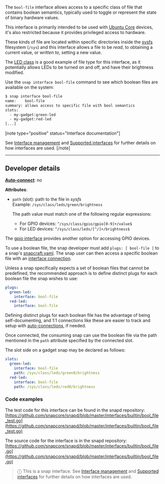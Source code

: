 The `bool-file` interface allows access to a specific class of file that contains boolean semantics, typically used to toggle or represent the state of binary hardware values.

This interface is primarily intended to be used with [Ubuntu Core](/t/glossary/14612#heading--ubuntu-core) devices, it's also restricted because it provides privileged access to hardware.

These kinds of file are located within specific directories inside the [sysfs](https://man7.org/linux/man-pages/man5/sysfs.5.html) filesystem (`/sys`) and this  interface allows a file to be _read_, to obtaining a current value, or _written to_, setting a new value.

The [LED class](https://www.kernel.org/doc/html/latest/leds/leds-class.html) is a good example of file type for this interface, as it potentially allows LEDs to be turned on and off, and have their brightness modified.

Use the  `snap interface bool-file` command to see which boolean files are available on the system:

```bash
$ snap interface bool-file
name:    bool-file
summary: allows access to specific file with bool semantics
slots:
  - my-gadget:green-led
  - my-gadget:red-led
[...]
```

[note type="positive" status="Interface documentation"]

See [Interface management](/t/interface-management/6154) and [Supported interfaces](/t/supported-interfaces/7744) for further details on how interfaces are used.
[/note]

---

<h2 id='heading--dev-details'>Developer details </h2>


**[Auto-connect](/t/interface-management/6154#heading--auto-connections)**: no</br>

**Attributes**:
 * `path` (slot): path to the file in _sysfs_</br>
     Example: `/sys/class/leds/green/brightness`</br>

   The path value must match one of the following regular expressions:</br>
   - For GPIO devices:
 `^/sys/class/gpio/gpio[0-9]+/value$`</br>
   - For LED devices: `^/sys/class/leds/[^/]+/brightness$`

The [gpio interface](/t/the-gpio-interface/7829)  provides another option for accessing GPIO devices.

To use a boolean file, the snap developer must add `plugs: [ bool-file ]` to a snap's [snapcraft.yaml](/t/the-snapcraft-format/8337). The snap user can then access a specific boolean file with an [interface connection](/t/interface-management/6154#heading--manual-connections).

Unless a snap specifically expects a set of boolean files that cannot be predefined, the recommended approach is to define distinct plugs for each boolean file the snap wishes to use:

```yaml
plugs:
  green-led:
    interface: bool-file
  red-led:
    interface: bool-file
```

Defining distinct plugs for each boolean file has the advantage of being self-documenting, and 1:1  connections like these are easier to track and setup with [auto-connections](/t/the-interface-auto-connection-mechanism/20179), if needed.

Once connected, the consuming snap can use the boolean file via the path mentioned in the `path` attribute specified by the connected slot.

The slot side on a gadget snap may be declared as follows:

```yaml
slots:
  green-led:
    interface: bool-file
    path: /sys/class/leds/green0/brightness
  red-led:
    interface: bool-file
    path: /sys/class/leds/red0/brightness
```

### Code examples

The test code for this interface can be found in the snapd repository:</br>
[https://github.com/snapcore/snapd/blob/master/interfaces/builtin/bool_file_test.go](https://github.com/snapcore/snapd/blob/master/interfaces/builtin/bool_file_test.go)

The source code for the interface is in the snapd repository:</br>
[https://github.com/snapcore/snapd/blob/master/interfaces/builtin/bool_file.go](https://github.com/snapcore/snapd/blob/master/interfaces/builtin/bool_file.go)

> ⓘ  This is a snap interface. See [Interface management](/t/interface-management/6154) and [Supported interfaces](/t/supported-interfaces/7744) for further details on how interfaces are used.